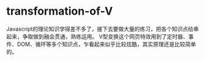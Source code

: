 # transformation-of-V
Javascript的理论知识学得差不多了，接下去要做大量的练习，把各个知识点给串起来，争取做到融会贯通，熟练运用。
V型变换这个网页特效用到了定时器、事件、DOM、循环等多个知识点，乍看起来似乎比较炫酷，其实原理还是比较简单的。
